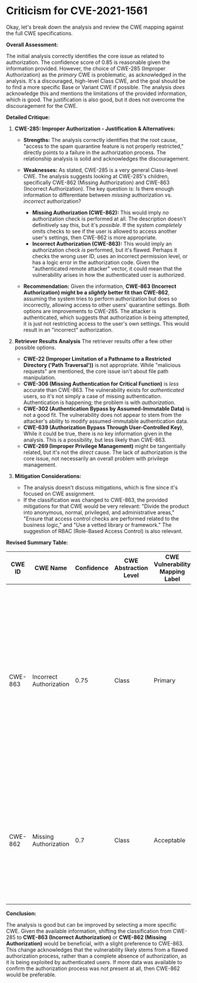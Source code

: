 # Criticism for CVE-2021-1561

Okay, let's break down the analysis and review the CWE mapping against the full CWE specifications.

**Overall Assessment:**

The initial analysis correctly identifies the core issue as related to authorization.  The confidence score of 0.85 is reasonable given the information provided. However, the choice of CWE-285 (Improper Authorization) as the *primary* CWE is problematic, as acknowledged in the analysis.  It's a discouraged, high-level Class CWE, and the goal should be to find a more specific Base or Variant CWE if possible.  The analysis *does* acknowledge this and mentions the limitations of the provided information, which is good. The justification is also good, but it does not overcome the discouragement for the CWE.

**Detailed Critique:**

1.  **CWE-285: Improper Authorization - Justification & Alternatives:**

    *   **Strengths:** The analysis correctly identifies that the root cause, "access to the spam quarantine feature is not properly restricted," directly points to a failure in the authorization process. The relationship analysis is solid and acknowledges the discouragement.
    *   **Weaknesses:** As stated, CWE-285 is a very general Class-level CWE.  The analysis suggests looking at CWE-285's children, specifically CWE-862 (Missing Authorization) and CWE-863 (Incorrect Authorization). The key question is: Is there enough information to differentiate between *missing* authorization vs. *incorrect* authorization?
        *   **Missing Authorization (CWE-862):** This would imply *no* authorization check is performed at all.  The description doesn't definitively say this, but it's *possible*. If the system *completely* omits checks to see if the user is allowed to access another user's settings, then CWE-862 is more appropriate.
        *   **Incorrect Authorization (CWE-863):** This would imply an authorization check *is* performed, but it's flawed. Perhaps it checks the wrong user ID, uses an incorrect permission level, or has a logic error in the authorization code. Given the "authenticated remote attacker" vector, it could mean that the vulnerability arises in how the authenticated user is authorized.

    *   **Recommendation:** Given the information, **CWE-863 (Incorrect Authorization) might be a *slightly* better fit than CWE-862**, assuming the system tries to perform authorization but does so incorrectly, allowing access to other users' quarantine settings. Both options are improvements to CWE-285. The attacker is authenticated, which suggests that authorization *is* being attempted, it is just not restricting access to the user's own settings. This would result in an "incorrect" authorization. 

2.  **Retriever Results Analysis**
    The retriever results offer a few other possible options.
    *   **CWE-22 (Improper Limitation of a Pathname to a Restricted Directory ('Path Traversal'))** is not appropriate.  While "malicious requests" are mentioned, the core issue isn't about file path manipulation.
    *   **CWE-306 (Missing Authentication for Critical Function)** is *less* accurate than CWE-863. The vulnerability exists for *authenticated* users, so it's not simply a case of missing authentication.  Authentication is happening; the problem is with *authorization*.
    *   **CWE-302 (Authentication Bypass by Assumed-Immutable Data)** is not a good fit. The vulnerability does not appear to stem from the attacker's ability to modify assumed-immutable authentication data.
    *   **CWE-639 (Authorization Bypass Through User-Controlled Key)**, While it could be true, there is no key information given in the analysis. This is a possibility, but less likely than CWE-863.
    *   **CWE-269 (Improper Privilege Management)** might be tangentially related, but it's not the *direct* cause. The lack of authorization is the core issue, not necessarily an overall problem with privilege management.

3.  **Mitigation Considerations:**

    *   The analysis doesn't discuss mitigations, which is fine since it's focused on CWE assignment.
    *   If the classification was changed to CWE-863, the provided mitigations for that CWE would be very relevant: "Divide the product into anonymous, normal, privileged, and administrative areas," "Ensure that access control checks are performed related to the business logic," and "Use a vetted library or framework." The suggestion of RBAC (Role-Based Access Control) is also relevant.

**Revised Summary Table:**

| CWE ID | CWE Name | Confidence | CWE Abstraction Level | CWE Vulnerability Mapping Label | CWE-Vulnerability Mapping Notes |
|---|---|---|---|---|---|
| CWE-863 | Incorrect Authorization | 0.75 | Class | Primary | The product performs an authorization check when an actor attempts to access a resource or perform an action, but it does not correctly perform the check.  Assumes the system is trying to authorize, but doing it wrong. Higher probability due to authenticated attacker vector. |
| CWE-862 | Missing Authorization | 0.7 | Class | Acceptable | The product does not perform an authorization check when an actor attempts to access a resource or perform an action. Assumes system is missing the authorization check completely. |

**Conclusion:**

The analysis is good but can be improved by selecting a more specific CWE.  Given the available information, shifting the classification from CWE-285 to **CWE-863 (Incorrect Authorization)** or **CWE-862 (Missing Authorization)** would be beneficial, with a slight preference to CWE-863. This change acknowledges that the vulnerability likely stems from a flawed authorization process, rather than a complete absence of authorization, as it is being exploited by authenticated users. If more data was available to confirm the authorization process was not present at all, then CWE-862 would be preferable.